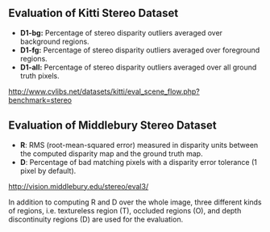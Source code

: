 ## Evaluation of Kitti Stereo Dataset
- **D1-bg:** Percentage of stereo disparity outliers averaged over background regions.
- **D1-fg:** Percentage of stereo disparity outliers averaged over foreground regions.
- **D1-all:** Percentage of stereo disparity outliers averaged over all ground truth pixels.

http://www.cvlibs.net/datasets/kitti/eval_scene_flow.php?benchmark=stereo

## Evaluation of Middlebury Stereo Dataset
- **R**: RMS (root-mean-squared error) measured in disparity units between the computed disparity map and the ground truth map.
- **D**: Percentage of bad matching pixels with a disparity error tolerance (1 pixel by default).

http://vision.middlebury.edu/stereo/eval3/
 
 In addition to computing R and D over the whole image, three different kinds of regions, i.e. textureless region (T), occluded regions (O), and depth discontinuity regions (D) are used for the evaluation.
